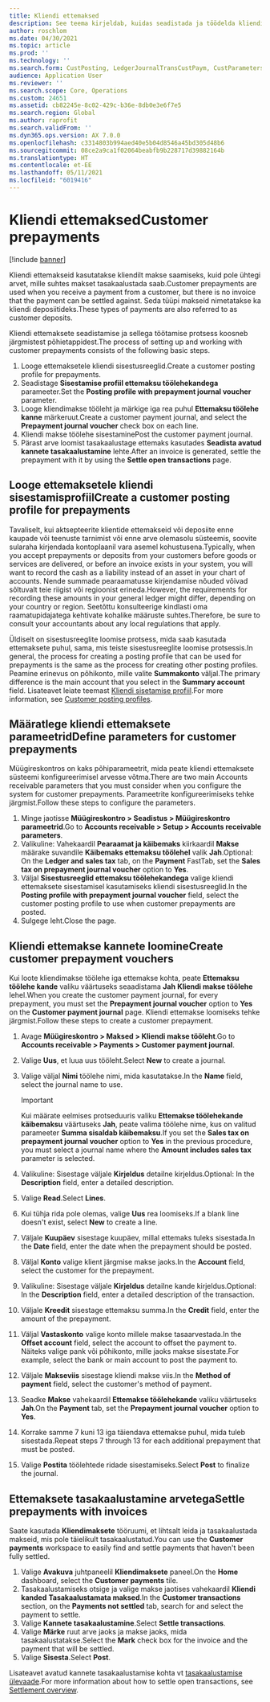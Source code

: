 ```yaml
---
title: Kliendi ettemaksed
description: See teema kirjeldab, kuidas seadistada ja töödelda kliendi ettemakseid (nimetatakse ka kliendi deposiitideks).
author: roschlom
ms.date: 04/30/2021
ms.topic: article
ms.prod: ''
ms.technology: ''
ms.search.form: CustPosting, LedgerJournalTransCustPaym, CustParameters
audience: Application User
ms.reviewer: ''
ms.search.scope: Core, Operations
ms.custom: 24651
ms.assetid: cb82245e-8c02-429c-b36e-8db0e3e6f7e5
ms.search.region: Global
ms.author: raprofit
ms.search.validFrom: ''
ms.dyn365.ops.version: AX 7.0.0
ms.openlocfilehash: c3314803b994aed40e5b04d8546a45bd305d48b6
ms.sourcegitcommit: 08ce2a9ca1f02064beabfb9b228717d39882164b
ms.translationtype: HT
ms.contentlocale: et-EE
ms.lasthandoff: 05/11/2021
ms.locfileid: "6019416"
---
```

# <a name="customer-prepayments"></a><span data-ttu-id="cefdf-103">Kliendi ettemaksed</span><span class="sxs-lookup"><span data-stu-id="cefdf-103">Customer prepayments</span></span>

[!include [banner](../includes/banner.md)]

<span data-ttu-id="cefdf-104">Kliendi ettemakseid kasutatakse kliendilt makse saamiseks, kuid pole ühtegi arvet, mille suhtes makset tasakaalustada saab.</span><span class="sxs-lookup"><span data-stu-id="cefdf-104">Customer prepayments are used when you receive a payment from a customer, but there is no invoice that the payment can be settled against.</span></span> <span data-ttu-id="cefdf-105">Seda tüüpi makseid nimetatakse ka kliendi deposiitideks.</span><span class="sxs-lookup"><span data-stu-id="cefdf-105">These types of payments are also referred to as customer deposits.</span></span>

<span data-ttu-id="cefdf-106">Kliendi ettemaksete seadistamise ja sellega töötamise protsess koosneb järgmistest põhietappidest.</span><span class="sxs-lookup"><span data-stu-id="cefdf-106">The process of setting up and working with customer prepayments consists of the following basic steps.</span></span>

1. <span data-ttu-id="cefdf-107">Looge ettemaksetele kliendi sisestusreeglid.</span><span class="sxs-lookup"><span data-stu-id="cefdf-107">Create a customer posting profile for prepayments.</span></span>
2. <span data-ttu-id="cefdf-108">Seadistage **Sisestamise profiil ettemaksu töölehekandega** parameeter.</span><span class="sxs-lookup"><span data-stu-id="cefdf-108">Set the **Posting profile with prepayment journal voucher** parameter.</span></span>
3. <span data-ttu-id="cefdf-109">Looge kliendimakse tööleht ja märkige iga rea puhul **Ettemaksu töölehe kanne** märkeruut.</span><span class="sxs-lookup"><span data-stu-id="cefdf-109">Create a customer payment journal, and select the **Prepayment journal voucher** check box on each line.</span></span>
4. <span data-ttu-id="cefdf-110">Kliendi makse töölehe sisestamine</span><span class="sxs-lookup"><span data-stu-id="cefdf-110">Post the customer payment journal.</span></span>
5. <span data-ttu-id="cefdf-111">Pärast arve loomist tasakaalustage ettemaks kasutades **Seadista avatud kannete tasakaalustamine** lehte.</span><span class="sxs-lookup"><span data-stu-id="cefdf-111">After an invoice is generated, settle the prepayment with it by using the **Settle open transactions** page.</span></span>

## <a name="create-a-customer-posting-profile-for-prepayments"></a><span data-ttu-id="cefdf-112">Looge ettemaksetele kliendi sisestamisprofiil</span><span class="sxs-lookup"><span data-stu-id="cefdf-112">Create a customer posting profile for prepayments</span></span>

<span data-ttu-id="cefdf-113">Tavaliselt, kui aktsepteerite klientide ettemakseid või deposiite enne kaupade või teenuste tarnimist või enne arve olemasolu süsteemis, soovite sularaha kirjendada kontoplaanil vara asemel kohustusena.</span><span class="sxs-lookup"><span data-stu-id="cefdf-113">Typically, when you accept prepayments or deposits from your customers before goods or services are delivered, or before an invoice exists in your system, you will want to record the cash as a liability instead of an asset in your chart of accounts.</span></span> <span data-ttu-id="cefdf-114">Nende summade pearaamatusse kirjendamise nõuded võivad sõltuvalt teie riigist või regioonist erineda.</span><span class="sxs-lookup"><span data-stu-id="cefdf-114">However, the requirements for recording these amounts in your general ledger might differ, depending on your country or region.</span></span> <span data-ttu-id="cefdf-115">Seetõttu konsulteerige kindlasti oma raamatupidajatega kehtivate kohalike määruste suhtes.</span><span class="sxs-lookup"><span data-stu-id="cefdf-115">Therefore, be sure to consult your accountants about any local regulations that apply.</span></span>

<span data-ttu-id="cefdf-116">Üldiselt on sisestusreeglite loomise protsess, mida saab kasutada ettemaksete puhul, sama, mis teiste sisestusreeglite loomise protsessis.</span><span class="sxs-lookup"><span data-stu-id="cefdf-116">In general, the process for creating a posting profile that can be used for prepayments is the same as the process for creating other posting profiles.</span></span> <span data-ttu-id="cefdf-117">Peamine erinevus on põhikonto, mille valite **Summakonto** väljal.</span><span class="sxs-lookup"><span data-stu-id="cefdf-117">The primary difference is the main account that you select in the **Summary account** field.</span></span> <span data-ttu-id="cefdf-118">Lisateavet leiate teemast [Kliendi sisetamise profiil](customer-posting-profiles.md).</span><span class="sxs-lookup"><span data-stu-id="cefdf-118">For more information, see [Customer posting profiles](customer-posting-profiles.md).</span></span>

## <a name="define-parameters-for-customer-prepayments"></a><span data-ttu-id="cefdf-119">Määratlege kliendi ettemaksete parameetrid</span><span class="sxs-lookup"><span data-stu-id="cefdf-119">Define parameters for customer prepayments</span></span>

<span data-ttu-id="cefdf-120">Müügireskontros on kaks põhiparameetrit, mida peate kliendi ettemaksete süsteemi konfigureerimisel arvesse võtma.</span><span class="sxs-lookup"><span data-stu-id="cefdf-120">There are two main Accounts receivable parameters that you must consider when you configure the system for customer prepayments.</span></span> <span data-ttu-id="cefdf-121">Parameetrite konfigureerimiseks tehke järgmist.</span><span class="sxs-lookup"><span data-stu-id="cefdf-121">Follow these steps to configure the parameters.</span></span>

1. <span data-ttu-id="cefdf-122">Minge jaotisse **Müügireskontro \> Seadistus \> Müügireskontro parameetrid**.</span><span class="sxs-lookup"><span data-stu-id="cefdf-122">Go to **Accounts receivable \> Setup \> Accounts receivable parameters**.</span></span>
2. <span data-ttu-id="cefdf-123">Valikuline: Vahekaardil **Pearaamat ja käibemaks** kiirkaardil **Makse** määrake suvandile **Käibemaks ettemaksu töölehel** valik **Jah**.</span><span class="sxs-lookup"><span data-stu-id="cefdf-123">Optional: On the **Ledger and sales tax** tab, on the **Payment** FastTab, set the **Sales tax on prepayment journal voucher** option to **Yes**.</span></span>
3. <span data-ttu-id="cefdf-124">Väljal **Sisestusreeglid ettemaksu töölehekandega** valige kliendi ettemaksete sisestamisel kasutamiseks kliendi sisestusreeglid.</span><span class="sxs-lookup"><span data-stu-id="cefdf-124">In the **Posting profile with prepayment journal voucher** field, select the customer posting profile to use when customer prepayments are posted.</span></span>
4. <span data-ttu-id="cefdf-125">Sulgege leht.</span><span class="sxs-lookup"><span data-stu-id="cefdf-125">Close the page.</span></span>

## <a name="create-customer-prepayment-vouchers"></a><span data-ttu-id="cefdf-126">Kliendi ettemakse kannete loomine</span><span class="sxs-lookup"><span data-stu-id="cefdf-126">Create customer prepayment vouchers</span></span>

<span data-ttu-id="cefdf-127">Kui loote kliendimakse töölehe iga ettemakse kohta, peate **Ettemaksu töölehe kande** valiku väärtuseks seaadistama **Jah** **Kliendi makse töölehe** lehel.</span><span class="sxs-lookup"><span data-stu-id="cefdf-127">When you create the customer payment journal, for every prepayment, you must set the **Prepayment journal voucher** option to **Yes** on the **Customer payment journal** page.</span></span> <span data-ttu-id="cefdf-128">Kliendi ettemakse loomiseks tehke järgmist.</span><span class="sxs-lookup"><span data-stu-id="cefdf-128">Follow these steps to create a customer prepayment.</span></span>

1. <span data-ttu-id="cefdf-129">Avage **Müügireskontro \> Maksed \> Kliendi makse tööleht**.</span><span class="sxs-lookup"><span data-stu-id="cefdf-129">Go to **Accounts receivable \> Payments \> Customer payment journal**.</span></span>
2. <span data-ttu-id="cefdf-130">Valige **Uus**, et luua uus tööleht.</span><span class="sxs-lookup"><span data-stu-id="cefdf-130">Select **New** to create a journal.</span></span>
3. <span data-ttu-id="cefdf-131">Valige väljal **Nimi** töölehe nimi, mida kasutatakse.</span><span class="sxs-lookup"><span data-stu-id="cefdf-131">In the **Name** field, select the journal name to use.</span></span>

    > [!IMPORTANT]
    > <span data-ttu-id="cefdf-132">Kui määrate eelmises protseduuris valiku **Ettemakse töölehekande käibemaksu** väärtuseks **Jah**, peate valima töölehe nime, kus on valitud parameeter **Summa sisaldab käibemaksu**.</span><span class="sxs-lookup"><span data-stu-id="cefdf-132">If you set the **Sales tax on prepayment journal voucher** option to **Yes** in the previous procedure, you must select a journal name where the **Amount includes sales tax** parameter is selected.</span></span> 

4. <span data-ttu-id="cefdf-133">Valikuline: Sisestage väljale **Kirjeldus** detailne kirjeldus.</span><span class="sxs-lookup"><span data-stu-id="cefdf-133">Optional: In the **Description** field, enter a detailed description.</span></span>
5. <span data-ttu-id="cefdf-134">Valige **Read**.</span><span class="sxs-lookup"><span data-stu-id="cefdf-134">Select **Lines**.</span></span>
6. <span data-ttu-id="cefdf-135">Kui tühja rida pole olemas, valige **Uus** rea loomiseks.</span><span class="sxs-lookup"><span data-stu-id="cefdf-135">If a blank line doesn't exist, select **New** to create a line.</span></span>
7. <span data-ttu-id="cefdf-136">Väljale **Kuupäev** sisestage kuupäev, millal ettemaks tuleks sisestada.</span><span class="sxs-lookup"><span data-stu-id="cefdf-136">In the **Date** field, enter the date when the prepayment should be posted.</span></span>
8. <span data-ttu-id="cefdf-137">Väljal **Konto** valige klient järgmise makse jaoks.</span><span class="sxs-lookup"><span data-stu-id="cefdf-137">In the **Account** field, select the customer for the prepayment.</span></span>
9. <span data-ttu-id="cefdf-138">Valikuline: Sisestage väljale **Kirjeldus** detailne kande kirjeldus.</span><span class="sxs-lookup"><span data-stu-id="cefdf-138">Optional: In the **Description** field, enter a detailed description of the transaction.</span></span>
10. <span data-ttu-id="cefdf-139">Väljale **Kreedit** sisestage ettemaksu summa.</span><span class="sxs-lookup"><span data-stu-id="cefdf-139">In the **Credit** field, enter the amount of the prepayment.</span></span>
11. <span data-ttu-id="cefdf-140">Väljal **Vastaskonto** valige konto millele makse tasaarvestada.</span><span class="sxs-lookup"><span data-stu-id="cefdf-140">In the **Offset account** field, select the account to offset the payment to.</span></span> <span data-ttu-id="cefdf-141">Näiteks valige pank või põhikonto, mille jaoks makse sisestate.</span><span class="sxs-lookup"><span data-stu-id="cefdf-141">For example, select the bank or main account to post the payment to.</span></span>
12. <span data-ttu-id="cefdf-142">Väljale **Makseviis** sisestage kliendi makse viis.</span><span class="sxs-lookup"><span data-stu-id="cefdf-142">In the **Method of payment** field, select the customer's method of payment.</span></span>
13. <span data-ttu-id="cefdf-143">Seadke **Makse** vahekaardil **Ettemakse töölehekande** valiku väärtuseks **Jah**.</span><span class="sxs-lookup"><span data-stu-id="cefdf-143">On the **Payment** tab, set the **Prepayment journal voucher** option to **Yes**.</span></span>
14. <span data-ttu-id="cefdf-144">Korrake samme 7 kuni 13 iga täiendava ettemakse puhul, mida tuleb sisestada.</span><span class="sxs-lookup"><span data-stu-id="cefdf-144">Repeat steps 7 through 13 for each additional prepayment that must be posted.</span></span>
15. <span data-ttu-id="cefdf-145">Valige **Postita** töölehtede ridade sisestamiseks.</span><span class="sxs-lookup"><span data-stu-id="cefdf-145">Select **Post** to finalize the journal.</span></span>

## <a name="settle-prepayments-with-invoices"></a><span data-ttu-id="cefdf-146">Ettemaksete tasakaalustamine arvetega</span><span class="sxs-lookup"><span data-stu-id="cefdf-146">Settle prepayments with invoices</span></span>

<span data-ttu-id="cefdf-147">Saate kasutada **Kliendimaksete** tööruumi, et lihtsalt leida ja tasakaalustada makseid, mis pole täielikult tasakaalustatud.</span><span class="sxs-lookup"><span data-stu-id="cefdf-147">You can use the **Customer payments** workspace to easily find and settle payments that haven't been fully settled.</span></span>

1. <span data-ttu-id="cefdf-148">Valige **Avakuva** juhtpaneelil **Kliendimaksete** paneel.</span><span class="sxs-lookup"><span data-stu-id="cefdf-148">On the **Home** dashboard, select the **Customer payments** tile.</span></span>
2. <span data-ttu-id="cefdf-149">Tasakaalustamiseks otsige ja valige makse jaotises vahekaardil **Kliendi kanded** **Tasakaalustamata maksed**.</span><span class="sxs-lookup"><span data-stu-id="cefdf-149">In the **Customer transactions** section, on the **Payments not settled** tab, search for and select the payment to settle.</span></span>
3. <span data-ttu-id="cefdf-150">Valige **Kannete tasakaalustamine**.</span><span class="sxs-lookup"><span data-stu-id="cefdf-150">Select **Settle transactions**.</span></span>
4. <span data-ttu-id="cefdf-151">Valige **Märke** ruut arve jaoks ja makse jaoks, mida tasakaalustatakse.</span><span class="sxs-lookup"><span data-stu-id="cefdf-151">Select the **Mark** check box for the invoice and the payment that will be settled.</span></span>
5. <span data-ttu-id="cefdf-152">Valige **Sisesta**.</span><span class="sxs-lookup"><span data-stu-id="cefdf-152">Select **Post**.</span></span>

<span data-ttu-id="cefdf-153">Lisateavet avatud kannete tasakaalustamise kohta vt [tasakaalustamise ülevaade](/cash-bank-management/settlement-overview.md).</span><span class="sxs-lookup"><span data-stu-id="cefdf-153">For more information about how to settle open transactions, see [Settlement overview](/cash-bank-management/settlement-overview.md).</span></span>
